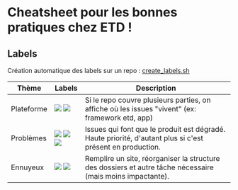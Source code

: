 # Cheatsheet pour les bonnes pratiques chez ETD !

## Labels

Création automatique des labels sur un repo : [create_labels.sh](https://gist.githubusercontent.com/jbanety/b8077dfe87ee3c5aa9bd1735baceef8f/raw/create_labels.sh)

Thème        | Labels        | Description
------------ | ------------- | -------------
Plateforme   | ![](http://github-labels.etd-solutions.com/?text=framework&bg=BFD4F2&color=282C33) ![](http://github-labels.etd-solutions.com/?text=app&bg=BFD4F2&color=282C33) | Si le repo couvre plusieurs parties, on affiche où les issues "vivent" (ex: framework etd, app)
Problèmes    | ![](http://github-labels.etd-solutions.com/?text=bug&bg=EE3F46&color=fff) ![](http://github-labels.etd-solutions.com/?text=sécurité&bg=EE3F46&color=fff) ![](http://github-labels.etd-solutions.com/?text=prod&bg=EE3F46&color=fff) | Issues qui font que le produit est dégradé. Haute priorité, d'autant plus si c'est présent en production.
Ennuyeux    | ![](http://github-labels.etd-solutions.com/?text=corvée&bg=FEF2C0&color=333026) ![](http://github-labels.etd-solutions.com/?text=contenu&bg=EE3F46&color=333026) | Remplire un site, réorganiser la structure des dossiers et autre tâche nécessaire (mais moins impactante).
